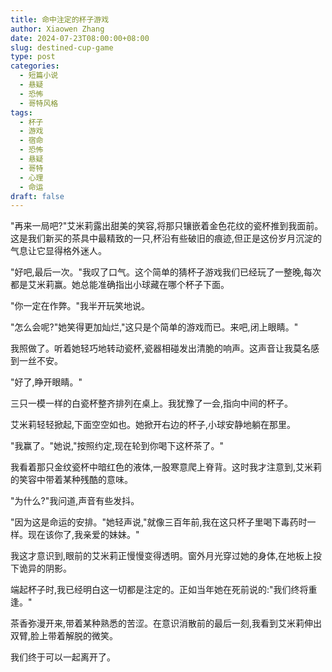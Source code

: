 ```yaml
---
title: 命中注定的杯子游戏
author: Xiaowen Zhang
date: 2024-07-23T08:00:00+08:00
slug: destined-cup-game
type: post
categories:
  - 短篇小说
  - 悬疑
  - 恐怖
  - 哥特风格
tags:
  - 杯子
  - 游戏
  - 宿命
  - 恐怖
  - 悬疑
  - 哥特
  - 心理
  - 命运
draft: false
---
```


"再来一局吧?"艾米莉露出甜美的笑容,将那只镶嵌着金色花纹的瓷杯推到我面前。这是我们新买的茶具中最精致的一只,杯沿有些破旧的痕迹,但正是这份岁月沉淀的气息让它显得格外迷人。

"好吧,最后一次。"我叹了口气。这个简单的猜杯子游戏我们已经玩了一整晚,每次都是艾米莉赢。她总能准确指出小球藏在哪个杯子下面。

"你一定在作弊。"我半开玩笑地说。

"怎么会呢?"她笑得更加灿烂,"这只是个简单的游戏而已。来吧,闭上眼睛。"

我照做了。听着她轻巧地转动瓷杯,瓷器相碰发出清脆的响声。这声音让我莫名感到一丝不安。

"好了,睁开眼睛。"

三只一模一样的白瓷杯整齐排列在桌上。我犹豫了一会,指向中间的杯子。

艾米莉轻轻掀起,下面空空如也。她掀开右边的杯子,小球安静地躺在那里。

"我赢了。"她说,"按照约定,现在轮到你喝下这杯茶了。"

我看着那只金纹瓷杯中暗红色的液体,一股寒意爬上脊背。这时我才注意到,艾米莉的笑容中带着某种残酷的意味。

"为什么?"我问道,声音有些发抖。

"因为这是命运的安排。"她轻声说,"就像三百年前,我在这只杯子里喝下毒药时一样。现在该你了,我亲爱的妹妹。"

我这才意识到,眼前的艾米莉正慢慢变得透明。窗外月光穿过她的身体,在地板上投下诡异的阴影。

端起杯子时,我已经明白这一切都是注定的。正如当年她在死前说的:"我们终将重逢。"

茶香弥漫开来,带着某种熟悉的苦涩。在意识消散前的最后一刻,我看到艾米莉伸出双臂,脸上带着解脱的微笑。

我们终于可以一起离开了。